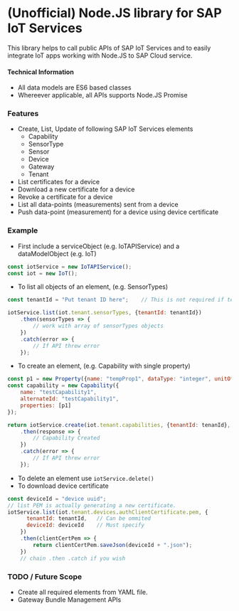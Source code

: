 # (Unofficial) Node.JS library for SAP IoT Services
This library helps to call public APIs of SAP IoT Services and to easily integrate IoT apps working with Node.JS to SAP Cloud service.

#### Technical Information
- All data models are ES6 based classes
- Whereever applicable, all APIs supports Node.JS Promise

### Features
* Create, List, Update of following SAP IoT Services elements
  * Capability
  * SensorType
  * Sensor
  * Device
  * Gateway
  * Tenant
* List certificates for a device
* Download a new certificate for a device
* Revoke a certificate for a device
* List all data-points (measurements) sent from a device
* Push data-point (measurement) for a device using device certificate

### Example
- First include a serviceObject (e.g. IoTAPIService) and a dataModelObject (e.g. IoT)
```javascript
const iotService = new IoTAPIService();
const iot = new IoT();
```
- To list all objects of an element, (e.g. SensorTypes)
```javascript
const tenantId = "Put tenant ID here";    // This is not required if tenant ID is specified in .env file

iotService.list(iot.tenant.sensorTypes, {tenantId: tenantId})
    .then(sensorTypes => {
        // work with array of sensorTypes objects
    })
    .catch(error => {
        // If API threw error
    });
```

- To create an element, (e.g. Capability with single property)
```javascript
const p1 = new Property({name: "tempProp1", dataType: "integer", unitOfMeasure: "c"});
const capability = new Capability({
    name: "testCapability1",
    alternateId: "testCapability1",
    properties: [p1]
});

return iotService.create(iot.tenant.capabilities, {tenantId: tenanId}, capability)
    .then(response => {
        // Capability Created
    })
    .catch(error => {
        // If API threw error
    });
```
- To delete an element use ```iotService.delete()```
- To download device certificate
```javascript
const deviceId = "device uuid";
// list PEM is actually generating a new certificate.
iotService.list(iot.tenant.devices.authClientCertificate.pem, {
      tenantId: tenantId,   // Can be ommited
      deviceId: deviceId    // Must specify
    })
    .then(clientCertPem => {
        return clientCertPem.saveJson(deviceId + ".json");
    })
    // chain .then .catch if you wish
```

### TODO / Future Scope
- Create all required elements from YAML file.
- Gateway Bundle Management APIs
 



